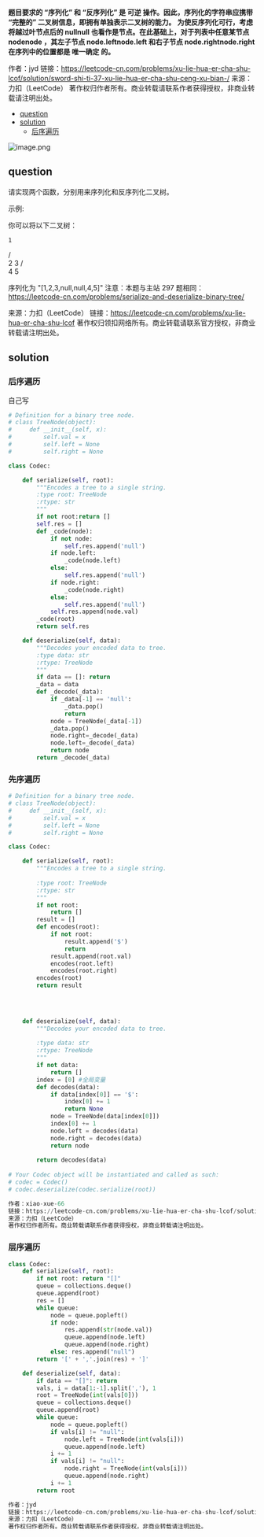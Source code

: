 **题目要求的 “序列化” 和 “反序列化” 是 可逆 操作。因此，序列化的字符串应携带 “完整的” 二叉树信息，即拥有单独表示二叉树的能力。**
**为使反序列化可行，考虑将越过叶节点后的 nullnull 也看作是节点。在此基础上，对于列表中任意某节点 nodenode ，其左子节点 node.leftnode.left 和右子节点 node.rightnode.right 在序列中的位置都是 唯一确定 的。**

作者：jyd
链接：https://leetcode-cn.com/problems/xu-lie-hua-er-cha-shu-lcof/solution/sword-shi-ti-37-xu-lie-hua-er-cha-shu-ceng-xu-bian-/
来源：力扣（LeetCode）
著作权归作者所有。商业转载请联系作者获得授权，非商业转载请注明出处。

<!-- TOC -->

- [question](#question)
- [solution](#solution)
    - [后序遍历](#%E5%90%8E%E5%BA%8F%E9%81%8D%E5%8E%86)

<!-- /TOC -->

![image.png](https://pic.leetcode-cn.com/e84b8204771ea637118ab53b4fdf86ecbf5dfdb51e0979203c6fd85e13ced8b2-image.png)

## question
请实现两个函数，分别用来序列化和反序列化二叉树。

示例: 

你可以将以下二叉树：

    1
   / \
  2   3
     / \
    4   5

序列化为 "[1,2,3,null,null,4,5]"
注意：本题与主站 297 题相同：https://leetcode-cn.com/problems/serialize-and-deserialize-binary-tree/

来源：力扣（LeetCode）
链接：https://leetcode-cn.com/problems/xu-lie-hua-er-cha-shu-lcof
著作权归领扣网络所有。商业转载请联系官方授权，非商业转载请注明出处。


## solution


### 后序遍历
自己写
```python
# Definition for a binary tree node.
# class TreeNode(object):
#     def __init__(self, x):
#         self.val = x
#         self.left = None
#         self.right = None

class Codec:

    def serialize(self, root):
        """Encodes a tree to a single string.
        :type root: TreeNode
        :rtype: str
        """
        if not root:return []
        self.res = []
        def _code(node):
            if not node:
                self.res.append('null')
            if node.left:
                _code(node.left)
            else:
                self.res.append('null')
            if node.right:
                _code(node.right)
            else:
                self.res.append('null')
            self.res.append(node.val)
        _code(root)
        return self.res

    def deserialize(self, data):
        """Decodes your encoded data to tree.
        :type data: str
        :rtype: TreeNode
        """
        if data == []: return
        _data = data
        def _decode(_data):
            if _data[-1] == 'null':
                _data.pop()
                return
            node = TreeNode(_data[-1])
            _data.pop()
            node.right=_decode(_data)
            node.left=_decode(_data)
            return node 
        return _decode(_data)
```

### 先序遍历

```py
# Definition for a binary tree node.
# class TreeNode(object):
#     def __init__(self, x):
#         self.val = x
#         self.left = None
#         self.right = None

class Codec:

    def serialize(self, root):
        """Encodes a tree to a single string.
        
        :type root: TreeNode
        :rtype: str
        """
        if not root:
            return []
        result = []
        def encodes(root):
            if not root:
                result.append('$')
                return
            result.append(root.val)
            encodes(root.left)
            encodes(root.right)
        encodes(root)
        return result

                
        

    def deserialize(self, data):
        """Decodes your encoded data to tree.
        
        :type data: str
        :rtype: TreeNode
        """
        if not data:
            return []
        index = [0] #全局变量
        def decodes(data):
            if data[index[0]] == '$':
                index[0] += 1
                return None
            node = TreeNode(data[index[0]])
            index[0] += 1
            node.left = decodes(data)
            node.right = decodes(data)
            return node
    
        return decodes(data)
        
# Your Codec object will be instantiated and called as such:
# codec = Codec()
# codec.deserialize(codec.serialize(root))

作者：xiao-xue-66
链接：https://leetcode-cn.com/problems/xu-lie-hua-er-cha-shu-lcof/solution/pythonti-jie-qian-xu-bian-li-jie-fa-jian-dan-yi-do/
来源：力扣（LeetCode）
著作权归作者所有。商业转载请联系作者获得授权，非商业转载请注明出处。
```

### 层序遍历
```py
class Codec:
    def serialize(self, root):
        if not root: return "[]"
        queue = collections.deque()
        queue.append(root)
        res = []
        while queue:
            node = queue.popleft()
            if node:
                res.append(str(node.val))
                queue.append(node.left)
                queue.append(node.right)
            else: res.append("null")
        return '[' + ','.join(res) + ']'

    def deserialize(self, data):
        if data == "[]": return
        vals, i = data[1:-1].split(','), 1
        root = TreeNode(int(vals[0]))
        queue = collections.deque()
        queue.append(root)
        while queue:
            node = queue.popleft()
            if vals[i] != "null":
                node.left = TreeNode(int(vals[i]))
                queue.append(node.left)
            i += 1
            if vals[i] != "null":
                node.right = TreeNode(int(vals[i]))
                queue.append(node.right)
            i += 1
        return root

作者：jyd
链接：https://leetcode-cn.com/problems/xu-lie-hua-er-cha-shu-lcof/solution/sword-shi-ti-37-xu-lie-hua-er-cha-shu-ceng-xu-bian-/
来源：力扣（LeetCode）
著作权归作者所有。商业转载请联系作者获得授权，非商业转载请注明出处。
```